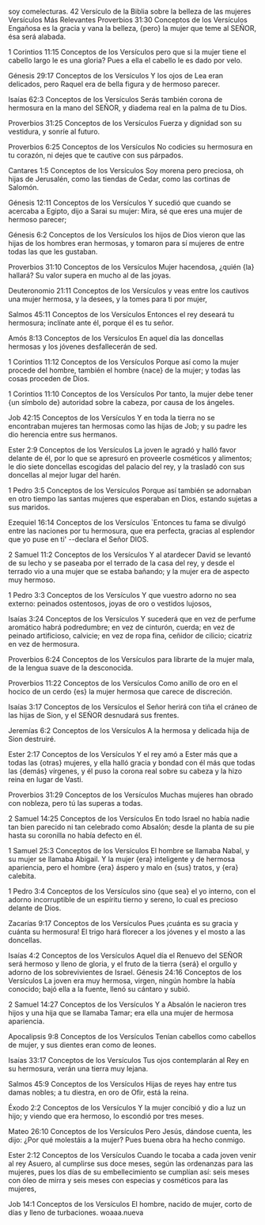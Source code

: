 soy comelecturas.
42 Versículo de la Biblia sobre la belleza de las mujeres
Versículos Más Relevantes
Proverbios 31:30
Conceptos de los Versículos
Engañosa es la gracia y vana la belleza, {pero} la mujer que teme al SEÑOR, ésa será alabada.

1 Corintios 11:15
Conceptos de los Versículos
pero que si la mujer tiene el cabello largo le es una gloria? Pues a ella el cabello le es dado por velo.

Génesis 29:17
Conceptos de los Versículos
Y los ojos de Lea eran delicados, pero Raquel era de bella figura y de hermoso parecer.

Isaías 62:3
Conceptos de los Versículos
Serás también corona de hermosura en la mano del SEÑOR, y diadema real en la palma de tu Dios.

Proverbios 31:25
Conceptos de los Versículos
Fuerza y dignidad son su vestidura, y sonríe al futuro.

Proverbios 6:25
Conceptos de los Versículos
No codicies su hermosura en tu corazón, ni dejes que te cautive con sus párpados.

Cantares 1:5
Conceptos de los Versículos
Soy morena pero preciosa, oh hijas de Jerusalén, como las tiendas de Cedar, como las cortinas de Salomón.

Génesis 12:11
Conceptos de los Versículos
Y sucedió que cuando se acercaba a Egipto, dijo a Sarai su mujer: Mira, sé que eres una mujer de hermoso parecer;

Génesis 6:2
Conceptos de los Versículos
los hijos de Dios vieron que las hijas de los hombres eran hermosas, y tomaron para sí mujeres de entre todas las que les gustaban.

Proverbios 31:10
Conceptos de los Versículos
Mujer hacendosa, ¿quién {la} hallará? Su valor supera en mucho al de las joyas.

Deuteronomio 21:11
Conceptos de los Versículos
y veas entre los cautivos una mujer hermosa, y la desees, y la tomes para ti por mujer,

Salmos 45:11
Conceptos de los Versículos
Entonces el rey deseará tu hermosura; inclínate ante él, porque él es tu señor.

Amós 8:13
Conceptos de los Versículos
En aquel día las doncellas hermosas y los jóvenes desfallecerán de sed.

1 Corintios 11:12
Conceptos de los Versículos
Porque así como la mujer procede del hombre, también el hombre {nace} de la mujer; y todas las cosas proceden de Dios.

1 Corintios 11:10
Conceptos de los Versículos
Por tanto, la mujer debe tener {un símbolo de} autoridad sobre la cabeza, por causa de los ángeles.

Job 42:15
Conceptos de los Versículos
Y en toda la tierra no se encontraban mujeres tan hermosas como las hijas de Job; y su padre les dio herencia entre sus hermanos.

Ester 2:9
Conceptos de los Versículos
La joven le agradó y halló favor delante de él, por lo que se apresuró en proveerle cosméticos y alimentos; le dio siete doncellas escogidas del palacio del rey, y la trasladó con sus doncellas al mejor lugar del harén.

1 Pedro 3:5
Conceptos de los Versículos
Porque así también se adornaban en otro tiempo las santas mujeres que esperaban en Dios, estando sujetas a sus maridos.

Ezequiel 16:14
Conceptos de los Versículos
`Entonces tu fama se divulgó entre las naciones por tu hermosura, que era perfecta, gracias al esplendor que yo puse en ti' --declara el Señor DIOS.

2 Samuel 11:2
Conceptos de los Versículos
Y al atardecer David se levantó de su lecho y se paseaba por el terrado de la casa del rey, y desde el terrado vio a una mujer que se estaba bañando; y la mujer era de aspecto muy hermoso.

1 Pedro 3:3
Conceptos de los Versículos
Y que vuestro adorno no sea externo: peinados ostentosos, joyas de oro o vestidos lujosos,

Isaías 3:24
Conceptos de los Versículos
Y sucederá que en vez de perfume aromático habrá podredumbre; en vez de cinturón, cuerda; en vez de peinado artificioso, calvicie; en vez de ropa fina, ceñidor de cilicio; cicatriz en vez de hermosura.


Proverbios 6:24
Conceptos de los Versículos
para librarte de la mujer mala, de la lengua suave de la desconocida.

Proverbios 11:22
Conceptos de los Versículos
Como anillo de oro en el hocico de un cerdo {es} la mujer hermosa que carece de discreción.

Isaías 3:17
Conceptos de los Versículos
el Señor herirá con tiña el cráneo de las hijas de Sion, y el SEÑOR desnudará sus frentes.

Jeremías 6:2
Conceptos de los Versículos
A la hermosa y delicada hija de Sion destruiré.

Ester 2:17
Conceptos de los Versículos
Y el rey amó a Ester más que a todas las {otras} mujeres, y ella halló gracia y bondad con él más que todas las {demás} vírgenes, y él puso la corona real sobre su cabeza y la hizo reina en lugar de Vasti.

Proverbios 31:29
Conceptos de los Versículos
Muchas mujeres han obrado con nobleza, pero tú las superas a todas.

2 Samuel 14:25
Conceptos de los Versículos
En todo Israel no había nadie tan bien parecido ni tan celebrado como Absalón; desde la planta de su pie hasta su coronilla no había defecto en él.

1 Samuel 25:3
Conceptos de los Versículos
El hombre se llamaba Nabal, y su mujer se llamaba Abigail. Y la mujer {era} inteligente y de hermosa apariencia, pero el hombre {era} áspero y malo en {sus} tratos, y {era} calebita.

1 Pedro 3:4
Conceptos de los Versículos
sino {que sea} el yo interno, con el adorno incorruptible de un espíritu tierno y sereno, lo cual es precioso delante de Dios.

Zacarías 9:17
Conceptos de los Versículos
Pues ¡cuánta es su gracia y cuánta su hermosura! El trigo hará florecer a los jóvenes y el mosto a las doncellas.

Isaías 4:2
Conceptos de los Versículos
Aquel día el Renuevo del SEÑOR será hermoso y lleno de gloria, y el fruto de la tierra {será} el orgullo y adorno de los sobrevivientes de Israel.
Génesis 24:16
Conceptos de los Versículos
La joven era muy hermosa, virgen, ningún hombre la había conocido; bajó ella a la fuente, llenó su cántaro y subió.

2 Samuel 14:27
Conceptos de los Versículos
Y a Absalón le nacieron tres hijos y una hija que se llamaba Tamar; era ella una mujer de hermosa apariencia.

Apocalipsis 9:8
Conceptos de los Versículos
Tenían cabellos como cabellos de mujer, y sus dientes eran como de leones.

Isaías 33:17
Conceptos de los Versículos
Tus ojos contemplarán al Rey en su hermosura, verán una tierra muy lejana.

Salmos 45:9
Conceptos de los Versículos
Hijas de reyes hay entre tus damas nobles; a tu diestra, en oro de Ofir, está la reina.

Éxodo 2:2
Conceptos de los Versículos
Y la mujer concibió y dio a luz un hijo; y viendo que era hermoso, lo escondió por tres meses.

Mateo 26:10
Conceptos de los Versículos
Pero Jesús, dándose cuenta, les dijo: ¿Por qué molestáis a la mujer? Pues buena obra ha hecho conmigo.

Ester 2:12
Conceptos de los Versículos
Cuando le tocaba a cada joven venir al rey Asuero, al cumplirse sus doce meses, según las ordenanzas para las mujeres, pues los días de su embellecimiento se cumplían así: seis meses con óleo de mirra y seis meses con especias y cosméticos para las mujeres,

Job 14:1
Conceptos de los Versículos
El hombre, nacido de mujer, corto de días y lleno de turbaciones.
woaaa.nueva